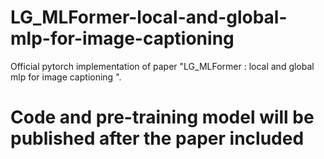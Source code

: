 # LG_MLFormer-local-and-global-mlp-for-image-captioning
Official pytorch implementation of paper "LG_MLFormer : local and global mlp for image captioning ".
# Code and pre-training model will be published after the paper included
